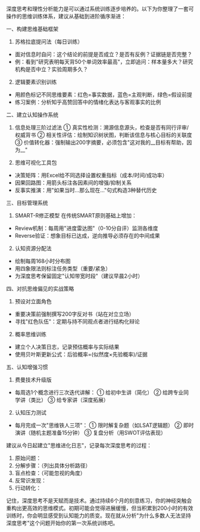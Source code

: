 深度思考和理性分析能力是可以通过系统训练逐步培养的。以下为你整理了一套可操作的思维训练体系，建议从基础到进阶循序渐进：

一、构建思维基础框架
1. 苏格拉底提问法（每日训练）
- 面对信息时自问：这个结论的前提是否成立？是否有反例？证据链是否完整？
- 例：看到"研究表明每天背50个单词效率最高"，立即追问：样本量多大？研究机构是否中立？实验周期多久？

2. 逻辑要素识别训练
- 用颜色标记不同思维要素：红色=事实数据，蓝色=主观判断，绿色=假设前提
- 练习案例：分析知乎高赞回答中的情绪化表达与客观事实的比例

二、建立认知操作系统
1. 信息处理三阶过滤法
① 真实性检测：溯源信息源头，检查是否有同行评审/权威背书
② 相关性评估：绘制知识树状图，判断该信息与核心目标的关联度
③ 价值转化器：强制输出200字摘要，必须包含"这对我的__目标有帮助，因为__"

2. 思维可视化工具包
- 决策矩阵：用Excel给不同选择设置权重指标（成本/时间/成功率）
- 因果回路图：用箭头标注各因素间的增强/抑制关系
- 反事实推演：用"如果当时...那么现在..."句式构造3种替代历史

三、目标管理系统
1. SMART-R修正模型
在传统SMART原则基础上增加：
- Review机制：每周用"进度雷达图"（0-10分自评）监测各维度
- Reverse验证：想象目标已达成，逆向推导必须存在的中间成果

2. 认知资源分配法
- 绘制每周168小时分布图
- 用四象限法则标注任务类型（重要/紧急）
- 为深度思考保留固定"认知带宽时段"（建议早晨2小时）

四、对抗思维偏见的实战策略
1. 预设对立面角色
- 重要决策前强制撰写200字反对书（站在对立立场）
- 寻找"红色队伍"：定期与持不同观点者进行结构化辩论

2. 概率思维训练
- 建立个人决策日志，记录预估概率与实际结果
- 使用贝叶斯更新公式：后验概率=(似然度×先验概率)/证据

五、认知增强习惯
1. 费曼技术升级版
- 每周选1个概念进行三次迭代讲解：
① 给初中生讲（简化）
② 给跨专业同学讲（类比）
③ 给专家讲（深度拓展）

2. 认知压力测试
- 每月完成一次"思维铁人三项"：
① 限时解复杂题（如LSAT逻辑题）
② 即时演讲（随机主题准备15分钟）
③ 复盘分析（用SWOT评估表现）

建议从今日起建立"思维进化日志"，记录每次深度思考的过程：
1. 原始问题：
2. 分解步骤：（列出具体分析路径）
3. 盲点检查：（可能忽视的角度）
4. 反常识发现：
5. 行动转化：

记住，深度思考不是天赋而是技术。通过持续6个月的刻意练习，你的神经突触会重构出更高效的思维模式。初期可能会觉得进展缓慢，但当积累到200小时的有效训练时，你会明显感受到认知能力的质变。现在就从分析"为什么多数人无法坚持深度思考"这个问题开始你的第一次系统训练吧。